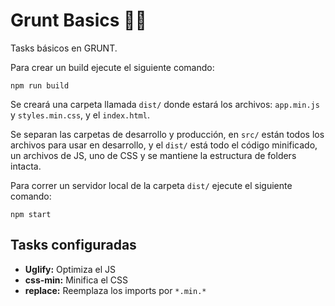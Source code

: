 # Grunt Basics 🐗🤖

Tasks básicos en GRUNT.

Para crear un build ejecute el siguiente comando:

```
npm run build
```

Se creará una carpeta llamada `dist/` donde estará los archivos: `app.min.js` y `styles.min.css`, y el `index.html`.

Se separan las carpetas de desarrollo y producción, en `src/` están todos los archivos para usar en desarrollo, y el `dist/` está todo el código minificado, un archivos de JS, uno de CSS y se mantiene la estructura de folders intacta.

Para correr un servidor local de la carpeta `dist/` ejecute el siguiente comando:

```
npm start
```

## Tasks configuradas
* **Uglify:** Optimiza el JS
* **css-min:** Minifica el CSS
* **replace:** Reemplaza los imports por `*.min.*`
